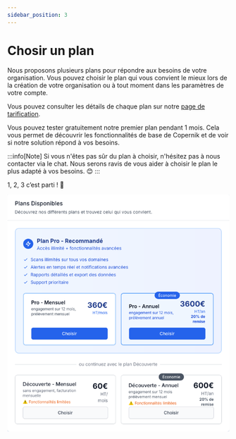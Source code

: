 ```yaml
---
sidebar_position: 3
---
```


# Chosir un plan

Nous proposons plusieurs plans pour répondre aux besoins de votre organisation. Vous pouvez choisir le plan qui vous convient le mieux lors de la création de votre organisation ou à tout moment dans les paramètres de votre compte.

Vous pouvez consulter les détails de chaque plan sur notre [page de tarification](https://copernik.io/tarifs).

Vous pouvez tester gratuitement notre premier plan pendant 1 mois. Cela vous permet de découvrir les fonctionnalités de base de Copernik et de voir si notre solution répond à vos besoins.

:::info[Note]
Si vous n'êtes pas sûr du plan à choisir, n'hésitez pas à nous contacter via le chat. Nous serons ravis de vous aider à choisir le plan le plus adapté à vos besoins. 😊
:::

1, 2, 3 c’est parti ! 🚀

![Choisir un plan](/img/copernik-chose-plan.png)